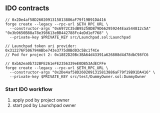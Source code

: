 ## IDO contracts

```
// 0x2De4af58D2602091315813886aF79f19B91DA416
forge create --legacy --rpc-url $ETH_RPC_URL \
  --constructor-args "0x6972C35dB95258DB79D662959244Eaa544812c5A" "0x3b9650B88a78e398613eBB442788Fc4eDd1eF768" \
  --private-key $PRIVATE_KEY src/Launchpad.sol:Launchpad

// Launchpad token uri provider: 0x312276F506794ABbe743e3775d0Bd03c5Bc1f4Ce
// Pod for project 2: 0x18E2D20Bc3BA64d43391a626808d4d78dbC98fC6

// 0xbA2ea0b732BFE261eFE2356339eE0DB53AdECFFe
forge create --legacy --rpc-url $ETH_RPC_URL \
  --constructor-args "0x2De4af58D2602091315813886aF79f19B91DA416" \
  --private-key $PRIVATE_KEY src/test/DummyOwner.sol:DummyOwner
```

### Start IDO workflow

1. apply pod by project owner
2. start pod by Launchpad owner
